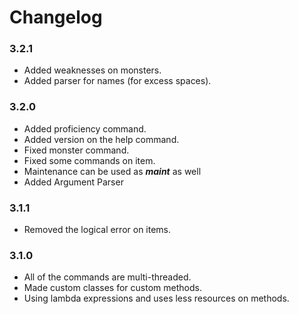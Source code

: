 # Changelog

### 3.2.1
- Added weaknesses on monsters.
- Added parser for names (for excess spaces).

### 3.2.0
- Added proficiency command.
- Added version on the help command.
- Fixed monster command.
- Fixed some commands on item.
- Maintenance can be used as ***maint*** as well
- Added Argument Parser

### 3.1.1
- Removed the logical error on items.

### 3.1.0
- All of the commands are multi-threaded.
- Made custom classes for custom methods.
- Using lambda expressions and uses less resources on methods.